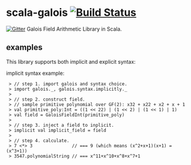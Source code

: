 scala-galois  [![Build Status](https://travis-ci.org/everpeace/scala-galois.svg?branch=master)](https://travis-ci.org/everpeace/scala-galois)
====

[![Gitter](https://badges.gitter.im/Join%20Chat.svg)](https://gitter.im/everpeace/scala-galois?utm_source=badge&utm_medium=badge&utm_campaign=pr-badge&utm_content=badge)
Galois Field Arithmetic Library in Scala.

examples
----
This library supports both implicit and explicit syntax:

implicit syntax example:
    
     > // step 1. import galois and syntax choice.
     > import galois._, galois.syntax.implicitly._
     > 
     > // step 2. construct field.
     > // sample primitive polynomial over GF(2): x32 + x22 + x2 + x + 1
     > val primitive_poly:Int = ((1 << 22) | (1 << 2) | (1 << 1) | 1)
     > val field = GaloisFieldInt(primitive_poly)
     > 
     > // step 3. inject a field to inplicit.
     > implicit val implicit_field = field
     >
     > // step 4. calculate.
     > 7 <*> 3               // === 9 (which means (x^2+x+1)(x+1) = (x^3+1))
     > 3547.polynomialString // === x^11+x^10+x^8+x^7+1
